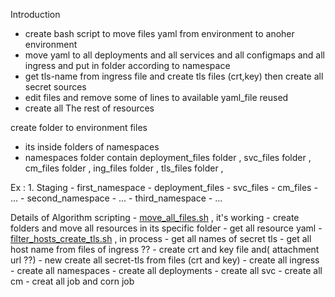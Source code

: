 Introduction

- create bash script to move files yaml from environment to anoher environment
- move yaml to all deployments and all services and all configmaps and all ingress and put in folder according to namespace
- get tls-name from ingress file and create tls files (crt,key) then create all secret sources 
- edit files and remove some of lines to available yaml_file reused 
- create all The rest of resources 


create folder to environment files 
   -  its inside folders of namespaces 
   - namespaces folder contain deployment_files folder , svc_files folder , cm_files folder , ing_files folder , tls_files folder , 

   Ex :
    1. Staging 
       - first_namespace
         - deployment_files
         - svc_files
         -  cm_files
         - ...
       - second_namespace
         - ...
       - third_namespace
         - ...


Details of Algorithm scripting
    - [move_all_files.sh](https://github.com/dev3fyfy/script_test/blob/master/move_all_files.sh) , it's working
    - create folders and move all resources in its specific folder 
    - get all resource yaml
    - [filter_hosts_create_tls.sh](https://github.com/dev3fyfy/script_test/blob/master/filter_hosts_create_tls.sh) , in process
    - get all names of secret tls 
    - get all host name from files of ingress ??
    - create crt and key file and( attachment url ??)
    - new create   all secret-tls from files (crt and key)
    - create all ingress
    - create all namespaces
    - create all deployments
    - create all svc
    - create all cm 
    - creat all job and corn job  
